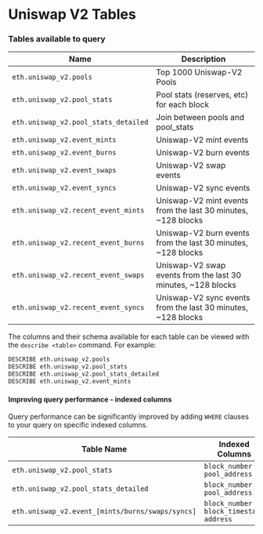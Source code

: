 # Uniswap V2 Tables

### Tables available to query

| Name                                 | Description                                                   |
| ------------------------------------ | ------------------------------------------------------------- |
| `eth.uniswap_v2.pools`               | Top 1000 Uniswap-V2 Pools                                     |
| `eth.uniswap_v2.pool_stats`          | Pool stats (reserves, etc) for each block                     |
| `eth.uniswap_v2.pool_stats_detailed` | Join between pools and pool\_stats                            |
| `eth.uniswap_v2.event_mints`         | Uniswap-V2 mint events                                        |
| `eth.uniswap_v2.event_burns`         | Uniswap-V2 burn events                                        |
| `eth.uniswap_v2.event_swaps`         | Uniswap-V2 swap events                                        |
| `eth.uniswap_v2.event_syncs`         | Uniswap-V2 sync events                                        |
| `eth.uniswap_v2.recent_event_mints`  | Uniswap-V2 mint events from the last 30 minutes, \~128 blocks |
| `eth.uniswap_v2.recent_event_burns`  | Uniswap-V2 burn events from the last 30 minutes, \~128 blocks |
| `eth.uniswap_v2.recent_event_swaps`  | Uniswap-V2 swap events from the last 30 minutes, \~128 blocks |
| `eth.uniswap_v2.recent_event_syncs`  | Uniswap-V2 sync events from the last 30 minutes, \~128 blocks |

The columns and their schema available for each table can be viewed with the `describe <table>` command. For example:

```sql
DESCRIBE eth.uniswap_v2.pools
DESCRIBE eth.uniswap_v2.pool_stats
DESCRIBE eth.uniswap_v2.pool_stats_detailed
DESCRIBE eth.uniswap_v2.event_mints
```

#### Improving query performance - indexed columns

Query performance can be significantly improved by adding `WHERE` clauses to your query on specific indexed columns.

| Table Name                                       | Indexed Columns                            |
| ------------------------------------------------ | ------------------------------------------ |
| `eth.uniswap_v2.pool_stats`                      | `block_number` `pool_address`              |
| `eth.uniswap_v2.pool_stats_detailed`             | `block_number` `pool_address`              |
| `eth.uniswap_v2.event_[mints/burns/swaps/syncs]` | `block_number` `block_timestamp` `address` |
